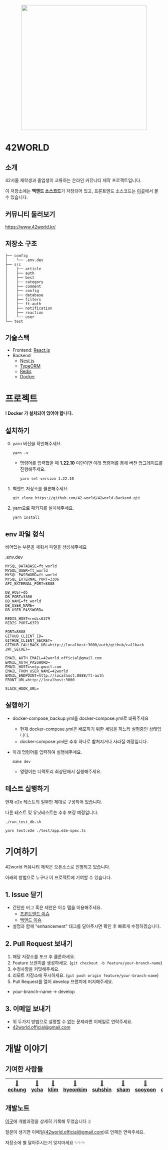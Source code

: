 <p align = "center"><img src = "https://github.com/42-world/42world-Frontend/blob/main/public/assets/characterLogo.png?raw=true" width = "400"></p>

# 42WORLD
## 소개
42서울 재학생과 졸업생이 교류하는 온라인 커뮤니티 제작 프로젝트입니다.

이 저장소에는 **백엔드 소스코드**가 저장되어 있고, 프론트엔드 소스코드는 [이곳](https://github.com/42-world/42world-Frontend)에서 볼 수 있습니다.

## 커뮤니티 둘러보기
https://www.42world.kr/

## 저장소 구조

```
├── config
│    └── .env.dev
├── src
│    ├── article
│    ├── auth
│    ├── best
│    ├── category
│    ├── comment
│    ├── config
│    ├── database
│    ├── filters
│    ├── ft-auth
│    ├── notification
│    ├── reaction
│    └── user
└── test
```

## 기술스택
- Frontend: [React.js](https://reactjs.org/)
- Backend
  - [Nest.js](https://nestjs.com/)
  - [TypeORM](https://typeorm.io/#/)
  - [Redis](https://redis.io/)
  - [Docker](https://www.docker.com/)

# 프로젝트
**! Docker 가 설치되어 있어야 합니다.**
## 설치하기
0. yarn 버전을 확인해주세요.
    ```
    yarn -v
    ```
    - 명령어를 입력했을 때 **1.22.10** 미만이면 아래 명령어를 통해 버전 업그레이드를 진행해주세요.
        ```
        yarn set version 1.22.10
        ```
1. 백엔드 저장소를 클론해주세요.
    ```
    git clone https://github.com/42-world/42world-Backend.git
    ```
2. yarn으로 패키지를 설치해주세요.
    ```
    yarn install
    ```

## env 파일 형식
비어있는 부분을 채워서 파일을 생성해주세요

.env.dev
```
MYSQL_DATABASE=ft_world
MYSQL_USER=ft_world
MYSQL_PASSWORD=ft_world
MYSQL_EXTERNAL_PORT=3306
API_EXTERNAL_PORT=8888

DB_HOST=db
DB_PORT=3306
DB_NAME=ft_world
DB_USER_NAME=
DB_USER_PASSWORD=

REDIS_HOST=redis6379
REDIS_PORT=6379

PORT=8888
GITHUB_CLIENT_ID=
GITHUB_CLIENT_SECRET=
GITHUB_CALLBACK_URL=http://localhost:3000/auth/github/callback
JWT_SECRET=

EMAIL_AUTH_EMAIL=42world.official@gmail.com
EMAIL_AUTH_PASSWORD=
EMAIL_HOST=smtp.gmail.com
EMAIL_FROM_USER_NAME=42world
EMAIL_ENDPOINT=http://localhost:8888/ft-auth
FRONT_URL=http://localhost:3000

SLACK_HOOK_URL=
```

## 실행하기
- docker-compose_backup.yml을 docker-compose.yml로 바꿔주세요
  - 현재 docker-compose.yml은 배포하기 위한 세팅을 하느라 실험중인 상태입니다.
  - docker-compose.yml은 추후 하나로 합쳐지거나 사라질 예정입니다.

- 아래 명령어를 입력하여 실행해주세요.
    ```
    make dev
    ```
    - 명령어는 디렉토리 최상단에서 실행해주세요.

## 테스트 실행하기
현재 e2e 테스트의 일부만 제대로 구성되어 있습니다.

다른 테스트 및 유닛테스트는 추후 보강 예정입니다.

```
./run_test_db.sh

yarn test:e2e ./test/app.e2e-spec.ts
```

# 기여하기
42world 커뮤니티 제작은 오픈소스로 진행되고 있습니다.

아래의 방법으로 누구나 이 프로젝트에 기여할 수 있습니다.

## 1. Issue 달기
- 간단한 버그 혹은 제안은 이슈 탭을 이용해주세요.
    - [프론트엔드 이슈](https://github.com/42-world/42world-Frontend/issues)
    - [백엔드 이슈](https://github.com/42-world/42world-Backend/issues)
- 설명과 함께 "enhancement" 태그를 달아주시면 확인 후 빠르게 수정하겠습니다.

## 2. Pull Request 보내기
1. 해당 저장소를 포크 후 클론하세요.
2. Feature 브랜치를 생성하세요. (`git checkout -b feature/your-branch-name`)
3. 수정사항을 커밋해주세요.
4. 리모트 저장소에 푸시하세요. (`git push origin feature/your-branch-name`)
5. Pull Request를 열어 develop 브랜치에 머지해주세요.
- your-branch-name -> develop

## 3. 이메일 보내기
- 위 두가지 방법으로 설명할 수 없는 문제라면 이메일로 연락주세요.
- 42world.official@gmail.com

# 개발 이야기
## 기여한 사람들

|[🍑 echung](https://github.com/euiminnn)| [🍇 ycha](https://github.com/Skyrich2000)| [🥑 klim](https://github.com/PIut0)| [🥝 hyeonkim](https://github.com/hyongti)| [🍋 suhshin](https://github.com/rkskekzzz)| [🍍 sham](https://github.com/GulSam00)| [🍹 sooyoon](https://github.com/blingblin-g)| [🍒 chlim](https://github.com/rockpell) 
|---|---|---|---|---|---|---|---|

## 개발노트
[이곳](https://euimin.notion.site/42WORLD-925997bb2e7245b48fca5afeb298db76)에 개발과정을 상세히 기록해 두었습니다 :)

질문이 생기면 이메일(42world.official@gmail.com)로 언제든 연락주세요.

저장소에 별 달아주시는거 잊지마세요 ✨✨✨